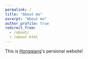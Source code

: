```yaml
---
permalink: /
title: "About me"
excerpt: "About me"
author_profile: true
redirect_from: 
  - /about/
  - /about.html
---
```


This is [Hongqiang](https://cals.ncsu.edu/agricultural-and-resource-economics/people/hyan6/)'s persional website!
